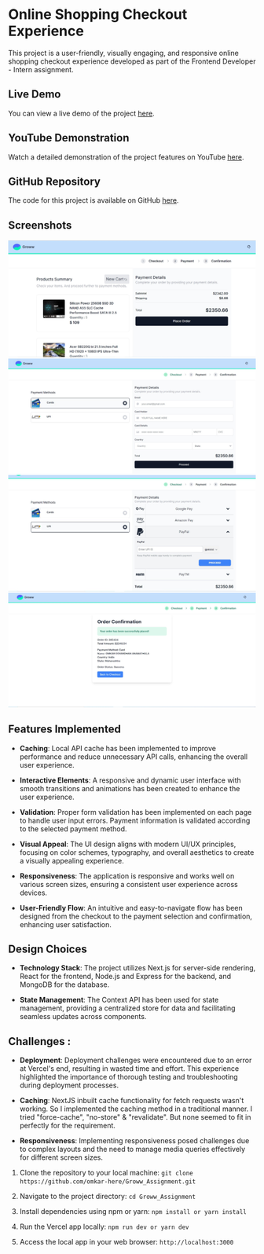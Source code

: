 # Online Shopping Checkout Experience

This project is a user-friendly, visually engaging, and responsive online shopping checkout experience developed as part of the Frontend Developer - Intern assignment.

## Live Demo

You can view a live demo of the project [here](https://groww-assignment-project-git-main-omkars-projects-ecadebd9.vercel.app/).

## YouTube Demonstration

Watch a detailed demonstration of the project features on YouTube [here](https://youtu.be/RDsRbKM788E).


## GitHub Repository

The code for this project is available on GitHub [here](https://github.com/omkar-here/Groww_Assignment.git).

## Screenshots

![Homepage](https://github.com/omkar-here/Groww_Assignment/blob/main/Homepage.jpeg)
![CardPayment Page](https://github.com/omkar-here/Groww_Assignment/blob/main/CardPayment.jpeg)
![UPI Payment Page](https://github.com/omkar-here/Groww_Assignment/blob/main/UpiPayment.jpeg)
![Order Confirmation Page](https://github.com/omkar-here/Groww_Assignment/blob/main/OrderConfirmation.jpeg)

## Features Implemented

- **Caching**: Local API cache has been implemented to improve performance and reduce unnecessary API calls, enhancing the overall user experience.
  
- **Interactive Elements**: A responsive and dynamic user interface with smooth transitions and animations has been created to enhance the user experience.
  
- **Validation**: Proper form validation has been implemented on each page to handle user input errors. Payment information is validated according to the selected payment method.
  
- **Visual Appeal**: The UI design aligns with modern UI/UX principles, focusing on color schemes, typography, and overall aesthetics to create a visually appealing experience.
  
- **Responsiveness**: The application is responsive and works well on various screen sizes, ensuring a consistent user experience across devices.
  
- **User-Friendly Flow**: An intuitive and easy-to-navigate flow has been designed from the checkout to the payment selection and confirmation, enhancing user satisfaction.

## Design Choices

- **Technology Stack**: The project utilizes Next.js for server-side rendering, React for the frontend, Node.js and Express for the backend, and MongoDB for the database.
  
- **State Management**: The Context API has been used for state management, providing a centralized store for data and facilitating seamless updates across components.

## Challenges :

- **Deployment**: Deployment challenges were encountered due to an error at Vercel's end, resulting in wasted time and effort. This experience highlighted the importance of thorough testing and troubleshooting during deployment processes.

- **Caching**: NextJS inbuilt cache functionality for fetch requests wasn't working. So I implemented the caching method in a traditional manner. I tried "force-cache", "no-store" & "revalidate". But none seemed to fit in perfectly for the requirement.

- **Responsiveness**: Implementing responsiveness posed challenges due to complex layouts and the need to manage media queries effectively for different screen sizes.


1. Clone the repository to your local machine:
   `git clone https://github.com/omkar-here/Groww_Assignment.git`
  
2. Navigate to the project directory:
  `cd Groww_Assignment`
3. Install dependencies using npm or yarn:
  `npm install
     or
    yarn install`
 4. Run the Vercel app locally:
  `npm run dev
    or
    yarn dev`
  5. Access the local app in your web browser:
 `http://localhost:3000`



